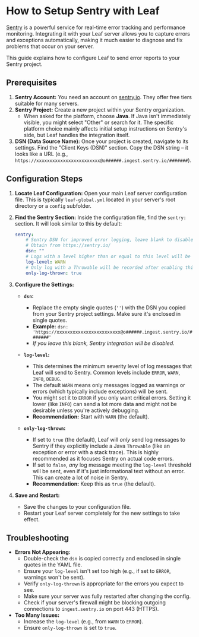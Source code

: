 # How to Setup Sentry with Leaf

[Sentry](https://sentry.io/) is a powerful service for real-time error tracking and performance monitoring. Integrating it with your Leaf server allows you to capture errors and exceptions automatically, making it much easier to diagnose and fix problems that occur on your server.

This guide explains how to configure Leaf to send error reports to your Sentry project.

## Prerequisites

1.  **Sentry Account:** You need an account on [sentry.io](https://sentry.io/). They offer free tiers suitable for many servers.
2.  **Sentry Project:** Create a new project within your Sentry organization.
    - When asked for the platform, choose **Java**. If Java isn't immediately visible, you might select "Other" or search for it. The specific platform choice mainly affects initial setup instructions on Sentry's side, but Leaf handles the integration itself.
3.  **DSN (Data Source Name):** Once your project is created, navigate to its settings. Find the "Client Keys (DSN)" section. Copy the DSN string – it looks like a URL (e.g., `https://xxxxxxxxxxxxxxxxxxxxxxxx@o######.ingest.sentry.io/#######`).

## Configuration Steps

1.  **Locate Leaf Configuration:** Open your main Leaf server configuration file. This is typically `leaf-global.yml` located in your server's root directory or a `config` subfolder.

2.  **Find the Sentry Section:** Inside the configuration file, find the `sentry:` section. It will look similar to this by default:

    ```yaml
    sentry:
        # Sentry DSN for improved error logging, leave blank to disable,
        # Obtain from https://sentry.io/
        dsn: ""
        # Logs with a level higher than or equal to this level will be recorded.
        log-level: WARN
        # Only log with a Throwable will be recorded after enabling this.
        only-log-thrown: true
    ```

3.  **Configure the Settings:**
    - **`dsn`:**
        - Replace the empty single quotes (`''`) with the DSN you copied from your Sentry project settings. Make sure it's enclosed in single quotes.
        - **Example:** `dsn: 'https://xxxxxxxxxxxxxxxxxxxxxxxx@o######.ingest.sentry.io/#######'`
        - _If you leave this blank, Sentry integration will be disabled._

    - **`log-level`:**
        - This determines the minimum severity level of log messages that Leaf will send to Sentry. Common levels include `ERROR`, `WARN`, `INFO`, `DEBUG`.
        - The default `WARN` means only messages logged as warnings or errors (which typically include exceptions) will be sent.
        - You might set it to `ERROR` if you only want critical errors. Setting it lower (like `INFO`) can send a lot more data and might not be desirable unless you're actively debugging.
        - **Recommendation:** Start with `WARN` (the default).

    - **`only-log-thrown`:**
        - If set to `true` (the default), Leaf will _only_ send log messages to Sentry if they explicitly include a Java `Throwable` (like an exception or error with a stack trace). This is highly recommended as it focuses Sentry on actual code errors.
        - If set to `false`, _any_ log message meeting the `log-level` threshold will be sent, even if it's just informational text without an error. This can create a lot of noise in Sentry.
        - **Recommendation:** Keep this as `true` (the default).

4.  **Save and Restart:**
    - Save the changes to your configuration file.
    - Restart your Leaf server completely for the new settings to take effect.

## Troubleshooting

- **Errors Not Appearing:**
    - Double-check the `dsn` is copied correctly and enclosed in single quotes in the YAML file.
    - Ensure your `log-level` isn't set too high (e.g., if set to `ERROR`, warnings won't be sent).
    - Verify `only-log-thrown` is appropriate for the errors you expect to see.
    - Make sure your server was fully restarted after changing the config.
    - Check if your server's firewall might be blocking outgoing connections to `ingest.sentry.io` on port 443 (HTTPS).
- **Too Many Issues:**
    - Increase the `log-level` (e.g., from `WARN` to `ERROR`).
    - Ensure `only-log-thrown` is set to `true`.

